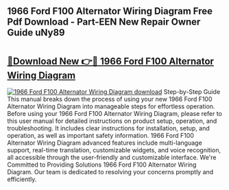 ## 1966 Ford F100 Alternator Wiring Diagram Free Pdf Download - Part-EEN New Repair Owner Guide uNy89

# <h2><a href="http://dfjjia.blite.top/?on=1966+Ford+F100+Alternator+Wiring+Diagram">🔗Download New 👉🔴 1966 Ford F100 Alternator Wiring Diagram</a></h2>

[![1966 Ford F100 Alternator Wiring Diagram download](https://i.imgur.com/lujVjoI.png)](http://dfjjia.blite.top/?on=1966+Ford+F100+Alternator+Wiring+Diagram)
Step-by-Step Guide This manual breaks down the process of using your new 1966 Ford F100 Alternator Wiring Diagram into manageable steps for effortless operation. Before using your 1966 Ford F100 Alternator Wiring Diagram, please refer to this user manual for detailed instructions on product setup, operation, and troubleshooting. It includes clear instructions for installation, setup, and operation, as well as important safety information. 1966 Ford F100 Alternator Wiring Diagram advanced features include multi-language support, real-time translation, customizable widgets, and voice recognition, all accessible through the user-friendly and customizable interface. We're Committed to Providing Solutions 1966 Ford F100 Alternator Wiring Diagram. Our team is dedicated to resolving your concerns promptly and efficiently.
